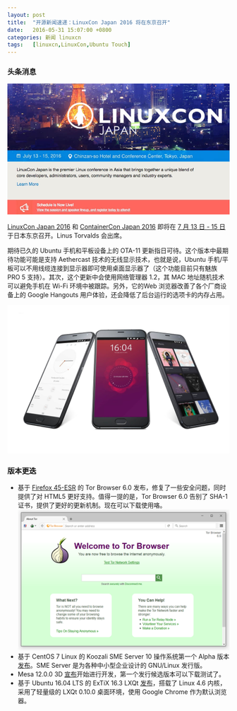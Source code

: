 ```yaml
---
layout: post
title:	"开源新闻速递：LinuxCon Japan 2016 将在东京召开"
date:	2016-05-31 15:07:00 +0800 
categories:	新闻 linuxcn 
tags:	[linuxcn,LinuxCon,Ubuntu Touch]
---
```



### 头条消息


![](/Asserts/Images/album/201605/31/150214kurjhehrujrnrnrr.jpg)


[LinuxCon Japan 2016](http://events.linuxfoundation.org/events/linuxcon-japan) 和 [ContainerCon Japan 2016](http://events.linuxfoundation.org/events/containercon-japan) 即将在 [7 月 13 日 - 15 日](http://events.linuxfoundation.org/events/linuxcon-japan/program/schedule)于日本东京召开。Linus Torvalds 会出席。


期待已久的 Ubuntu 手机和平板设备上的 OTA-11 更新指日可待。这个版本中最期待功能可能是支持 Aethercast 技术的无线显示技术，也就是说，Ubuntu 手机/平板可以不用线缆连接到显示器即可使用桌面显示器了（这个功能目前只有魅族 PRO 5 支持）。其次，这个更新中会使用网络管理器 1.2，其 MAC 地址随机技术可以避免手机在 Wi-Fi 环境中被跟踪。另外，它的Web 浏览器改善了各个厂商设备上的 Google Hangouts 用户体验，还会降低了后台运行的选项卡的内存占用。


![](/Asserts/Images/album/201605/31/150743ss14r0isggrxjgcr.jpg)


### 版本更迭


* 基于 [Firefox 45-ESR](https://www.mozilla.org/en-US/firefox/45.0/releasenotes/) 的 Tor Browser 6.0 发布，修复了一些安全问题，同时提供了对 HTML5 更好支持。值得一提的是，Tor Browser 6.0 告别了 SHA-1 证书，提供了更好的更新机制。现在可以下载使用咯。  
![](/Asserts/Images/album/201605/31/150743jnaxcw3dv3uqdqrc.png)
* 基于 CentOS 7 Linux 的 Koozali SME Server 10 操作系统第一个 Alpha 版本[发布](https://lists.contribs.org/pipermail/updatesannounce/2016-May/000453.html)。SME Server 是为各种中小型企业设计的 GNU/Linux 发行版。
* Mesa 12.0.0 3D [宣布](https://lists.freedesktop.org/archives/mesa-announce/2016-May/000215.html)开始进行开发，第一个发行候选版本可以下载测试了。
* 基于 Ubuntu 16.04 LTS 的 ExTiX 16.3 LXQt [发布](http://www.extix.se/?p=161)，搭载了 Linux 4.6 内核，采用了轻量级的 LXQt 0.10.0 桌面环境，使用 Google Chrome 作为默认浏览器。
